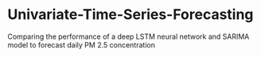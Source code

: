 # Univariate-Time-Series-Forecasting
Comparing the performance of a deep LSTM neural network and SARIMA model to forecast daily PM 2.5 concentration
